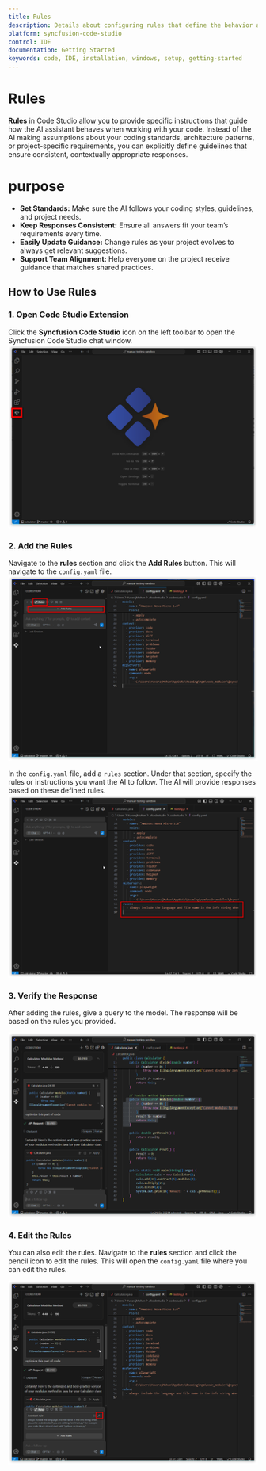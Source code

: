 ```yaml
---
title: Rules
description: Details about configuring rules that define the behavior and constraints for language models in Syncfusion code studio IDE.
platform: syncfusion-code-studio
control: IDE
documentation: Getting Started
keywords: code, IDE, installation, windows, setup, getting-started
---
```


# Rules
 
**Rules** in Code Studio allow you to provide specific instructions that guide how the AI assistant behaves when working with your code. Instead of the AI making assumptions about your coding standards, architecture patterns, or project-specific requirements, you can explicitly define guidelines that ensure consistent, contextually appropriate responses.
 

# purpose
- **Set Standards:** Make sure the AI follows your coding styles, guidelines, and project needs.
- **Keep Responses Consistent:** Ensure all answers fit your team’s requirements every time.
- **Easily Update Guidance:** Change rules as your project evolves to always get relevant suggestions.
- **Support Team Alignment:** Help everyone on the project receive guidance that matches shared practices.
## How to Use Rules
 
### 1. Open Code Studio Extension
 
Click the **Syncfusion Code Studio** icon on the left toolbar to open the Syncfusion Code Studio chat window.
<img src="../reference-images/rule1.png" alt="rule" >

### 2. Add the Rules
 
Navigate to the **rules** section and click the **Add Rules** button. This will navigate to the `config.yaml` file.
<img src="../reference-images/rule2.png" alt="rule" >

In the `config.yaml` file, add a `rules` section. Under that section, specify the rules or instructions you want the AI to follow. The AI will provide responses based on these defined rules.
<img src="../reference-images/rule3.png" alt="rule" >
 
### 3. Verify the Response
 
After adding the rules, give a query to the model. The response will be based on the rules you provided.

<img src="../reference-images/rule4.png" alt="rule" >
 
### 4. Edit the Rules
 
You can also edit the rules. Navigate to the **rules** section and click the pencil icon to edit the rules.
This will open the `config.yaml` file where you can edit the rules.

<img src="../reference-images/rule5.png" alt="rule" >